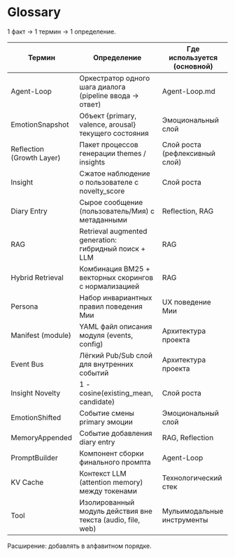 # Glossary

1 факт → 1 термин → 1 определение.

| Термин | Определение | Где используется (основной) |
|--------|-------------|-----------------------------|
| Agent-Loop | Оркестратор одного шага диалога (pipeline ввода → ответ) | Agent-Loop.md |
| EmotionSnapshot | Объект {primary, valence, arousal} текущего состояния | Эмоциональный слой |
| Reflection (Growth Layer) | Пакет процессов генерации themes / insights | Слой роста (рефлексивный слой) |
| Insight | Сжатое наблюдение о пользователе с novelty_score | Слой роста |
| Diary Entry | Сырое сообщение (пользователь/Мия) с метаданными | Reflection, RAG |
| RAG | Retrieval augmented generation: гибридный поиск + LLM | RAG |
| Hybrid Retrieval | Комбинация BM25 + векторных скорингов с нормализацией | RAG |
| Persona | Набор инвариантных правил поведения Мии | UX поведение Мии |
| Manifest (module) | YAML файл описания модуля (events, config) | Архитектура проекта |
| Event Bus | Лёгкий Pub/Sub слой для внутренних событий | Архитектура проекта |
| Insight Novelty | 1 - cosine(existing_mean, candidate) | Слой роста |
| EmotionShifted | Событие смены primary эмоции | Эмоциональный слой |
| MemoryAppended | Событие добавления diary entry | RAG, Reflection |
| PromptBuilder | Компонент сборки финального промпта | Agent-Loop |
| KV Cache | Контекст LLM (attention memory) между токенами | Технологический стек |
| Tool | Изолированный модуль действия вне текста (audio, file, web) | Мульимодальные инструменты |

Расширение: добавлять в алфавитном порядке.
